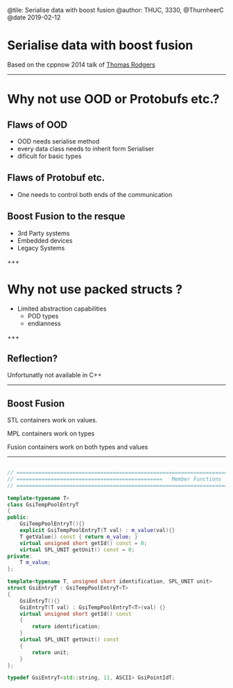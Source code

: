 @tile: Serialise data with boost fusion
@author: THUC, 3330, @ThurnheerC
@date 2019-02-12

# Serialise data with boost fusion 
Based on the cppnow 2014 talk of [Thomas Rodgers](https://youtu.be/wbZdZKpUVeg)

---

# Why not use OOD or Protobufs etc.?

## Flaws of OOD
* OOD needs serialise method
* every data class needs to inherit form Serialiser
* dificult for basic types

## Flaws of Protobuf etc.
* One needs to control both ends of the communication

## Boost Fusion to the resque
* 3rd Party systems
* Embedded devices
* Legacy Systems

+++

# Why not use packed structs ?

* Limited abstraction capabilities
  * POD types
  * endianness

+++

## Reflection?

Unfortunatly not available in C++

---

## Boost Fusion

STL containers work on values.

MPL containers work on types

Fusion containers work on both types and values

---

```c++
 
// ==================================================================================================
// ===============================================   Member Functions   =============================
// ==================================================================================================

template<typename T>
class GsiTempPoolEntryT
{
public:
    GsiTempPoolEntryT(){}
    explicit GsiTempPoolEntryT(T val) : m_value(val){}
    T getValue() const { return m_value; }
    virtual unsigned short getId() const = 0;
    virtual SPL_UNIT getUnit() const = 0;
private:
    T m_value;
};

template<typename T, unsigned short identification, SPL_UNIT unit>
struct GsiEntryT : GsiTempPoolEntryT<T>
{
    GsiEntryT(){}
    GsiEntryT(T val) : GsiTempPoolEntryT<T>(val) {}
    virtual unsigned short getId() const
    {
        return identification;
    }
    virtual SPL_UNIT getUnit() const
    {
        return unit;
    }
};

typedef GsiEntryT<std::string, 11, ASCII> GsiPointIdT;

```
